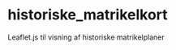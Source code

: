 historiske_matrikelkort
=======================

Leaflet.js til visning af historiske matrikelplaner
